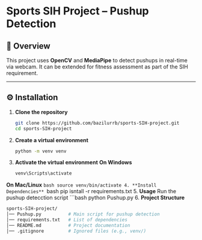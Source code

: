 # Sports SIH Project – Pushup Detection  

## 📌 Overview  
This project uses **OpenCV** and **MediaPipe** to detect pushups in real-time via webcam. It can be extended for fitness assessment as part of the SIH requirement.  

---

## ⚙️ Installation  

1. **Clone the repository**  
   ```bash
   git clone https://github.com/bazilurrb/sports-SIH-project.git
   cd sports-SIH-project
2. **Create a virtual environment**
    ```bash
    python -m venv venv
3. **Activate the virtual environment**
**On Windows**
     ```bash
    venv\Scripts\activate
**On Mac/Linux**
    ```bash
    source venv/bin/activate
4. **Install Dependencies**
    ```bash
    pip isntall -r requirements.txt
5. **Usage**
Run the pushup detecction script
    ```bash
    python Pushup.py
6. **Project Structure**
```bash
sports-SIH-project/
│── Pushup.py          # Main script for pushup detection
│── requirements.txt   # List of dependencies
│── README.md          # Project documentation
│── .gitignore         # Ignored files (e.g., venv/)
